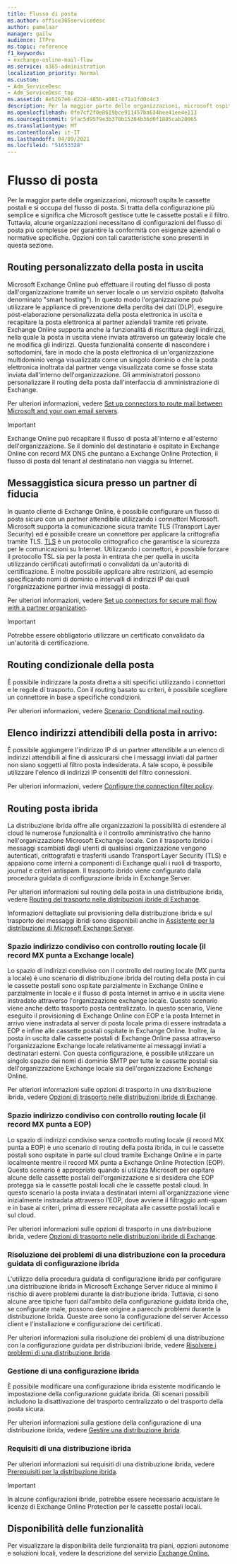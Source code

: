 ```yaml
---
title: Flusso di posta
ms.author: office365servicedesc
author: pamelaar
manager: gailw
audience: ITPro
ms.topic: reference
f1_keywords:
- exchange-online-mail-flow
ms.service: o365-administration
localization_priority: Normal
ms.custom:
- Adm_ServiceDesc
- Adm_ServiceDesc_top
ms.assetid: 8e5267e6-d224-485b-a081-c71a1fd0c4c3
description: Per la maggior parte delle organizzazioni, microsoft ospita le cassette postali e si occupa del flusso di posta. Si tratta della configurazione più semplice e significa che Microsoft gestisce tutte le cassette postali e il filtro. Tuttavia, alcune organizzazioni necessitano di configurazioni del flusso di posta più complesse per garantire la conformità con esigenze aziendali o normative specifiche. Opzioni con tali caratteristiche sono presenti in questa sezione.
ms.openlocfilehash: 0fe7cf2f0e8619bce911457ba634bee41ee4e113
ms.sourcegitcommit: 9fac5d9579e3b370b15384b36d0f1805cab20065
ms.translationtype: MT
ms.contentlocale: it-IT
ms.lasthandoff: 04/09/2021
ms.locfileid: "51653328"
---
```

# <a name="mail-flow"></a>Flusso di posta

Per la maggior parte delle organizzazioni, microsoft ospita le cassette postali e si occupa del flusso di posta. Si tratta della configurazione più semplice e significa che Microsoft gestisce tutte le cassette postali e il filtro. Tuttavia, alcune organizzazioni necessitano di configurazioni del flusso di posta più complesse per garantire la conformità con esigenze aziendali o normative specifiche. Opzioni con tali caratteristiche sono presenti in questa sezione. 
  
## <a name="custom-routing-of-outbound-email"></a>Routing personalizzato della posta in uscita

Microsoft Exchange Online può effettuare il routing del flusso di posta dall'organizzazione tramite un server locale o un servizio ospitato (talvolta denominato "smart hosting"). In questo modo l'organizzazione può utilizzare le appliance di prevenzione della perdita dei dati (DLP), eseguire post-elaborazione personalizzata della posta elettronica in uscita e recapitare la posta elettronica ai partner aziendali tramite reti private. Exchange Online supporta anche la funzionalità di riscrittura degli indirizzi, nella quale la posta in uscita viene inviata attraverso un gateway locale che ne modifica gli indirizzi. Questa funzionalità consente di nascondere i sottodomini, fare in modo che la posta elettronica di un'organizzazione multidominio venga visualizzata come un singolo dominio o che la posta elettronica inoltrata dal partner venga visualizzata come se fosse stata inviata dall'interno dell'organizzazione. Gli amministratori possono personalizzare il routing della posta dall'interfaccia di amministrazione di Exchange.
  
Per ulteriori informazioni, vedere [Set up connectors to route mail between Microsoft and your own email servers](/exchange/mail-flow-best-practices/use-connectors-to-configure-mail-flow/set-up-connectors-to-route-mail).
  
> [!IMPORTANT]
> Exchange Online può recapitare il flusso di posta all'interno e all'esterno dell'organizzazione. Se il dominio del destinatario è ospitato in Exchange Online con record MX DNS che puntano a Exchange Online Protection, il flusso di posta dal tenant al destinatario non viaggia su Internet.
  
## <a name="secure-messaging-with-a-trusted-partner"></a>Messaggistica sicura presso un partner di fiducia

In quanto cliente di Exchange Online, è possibile configurare un flusso di posta sicuro con un partner attendibile utilizzando i connettori Microsoft. Microsoft supporta la comunicazione sicura tramite TLS (Transport Layer Security) ed è possibile creare un connettore per applicare la crittografia tramite TLS. [TLS](/office365/securitycompliance/exchange-online-uses-tls-to-secure-email-connections) è un protocollo crittografico che garantisce la sicurezza per le comunicazioni su Internet. Utilizzando i connettori, è possibile forzare il protocollo TSL sia per la posta in entrata che per quella in uscita utilizzando certificati autofirmati o convalidati da un'autorità di certificazione. È inoltre possibile applicare altre restrizioni, ad esempio specificando nomi di dominio o intervalli di indirizzi IP dai quali l'organizzazione partner invia messaggi di posta. 
  
Per ulteriori informazioni, vedere [Set up connectors for secure mail flow with a partner organization](/exchange/mail-flow-best-practices/use-connectors-to-configure-mail-flow/set-up-connectors-for-secure-mail-flow-with-a-partner).
  
> [!IMPORTANT]
> Potrebbe essere obbligatorio utilizzare un certificato convalidato da un'autorità di certificazione. 
  
## <a name="conditional-mail-routing"></a>Routing condizionale della posta

È possibile indirizzare la posta diretta a siti specifici utilizzando i connettori e le regole di trasporto. Con il routing basato su criteri, è possibile scegliere un connettore in base a specifiche condizioni.
  
Per ulteriori informazioni, vedere [Scenario: Conditional mail routing](/exchange/mail-flow-best-practices/use-connectors-to-configure-mail-flow/conditional-mail-routing).
  
## <a name="incoming-mail-safe-list"></a>Elenco indirizzi attendibili della posta in arrivo:

È possibile aggiungere l'indirizzo IP di un partner attendibile a un elenco di indirizzi attendibili al fine di assicurarsi che i messaggi inviati dal partner non siano soggetti al filtro posta indesiderata. A tale scopo, è possibile utilizzare l'elenco di indirizzi IP consentiti del filtro connessioni.
  
Per ulteriori informazioni, vedere [Configure the connection filter policy](/office365/SecurityCompliance/configure-the-connection-filter-policy).
  
## <a name="hybrid-email-routing"></a>Routing posta ibrida

La distribuzione ibrida offre alle organizzazioni la possibilità di estendere al cloud le numerose funzionalità e il controllo amministrativo che hanno nell'organizzazione Microsoft Exchange locale. Con il trasporto ibrido i messaggi scambiati dagli utenti di qualsiasi organizzazione vengono autenticati, crittografati e trasferiti usando Transport Layer Security (TLS) e appaiono come interni a componenti di Exchange quali i ruoli di trasporto, journal e criteri antispam. Il trasporto ibrido viene configurato dalla procedura guidata di configurazione ibrida in Exchange Server.
  
Per ulteriori informazioni sul routing della posta in una distribuzione ibrida, vedere [Routing del trasporto nelle distribuzioni ibride di Exchange](/exchange/transport-routing).
  
Informazioni dettagliate sul provisioning della distribuzione ibrida e sul trasporto dei messaggi ibridi sono disponibili anche in [Assistente per la distribuzione di Microsoft Exchange Server](/exchange/exchange-deployment-assistant). 
  
### <a name="shared-address-space-with-on-premises-routing-control-mx-points-to-on-premises"></a>Spazio indirizzo condiviso con controllo routing locale (il record MX punta a Exchange locale)

Lo spazio di indirizzi condiviso con il controllo del routing locale (MX punta a locale) è uno scenario di distribuzione ibrida del routing della posta in cui le cassette postali sono ospitate parzialmente in Exchange Online e parzialmente in locale e il flusso di posta Internet in arrivo e in uscita viene instradato attraverso l'organizzazione exchange locale. Questo scenario viene anche detto trasporto posta centralizzato. In questo scenario, Viene eseguito il provisioning di Exchange Online con EOP e la posta Internet in arrivo viene instradata al server di posta locale prima di essere instradata a EOP e infine alle cassette postali ospitate in Exchange Online. Inoltre, la posta in uscita dalle cassette postali di Exchange Online passa attraverso l'organizzazione Exchange locale relativamente ai messaggi inviati a destinatari esterni. Con questa configurazione, è possibile utilizzare un singolo spazio dei nomi di dominio SMTP per tutte le cassette postali sia dell'organizzazione Exchange locale sia dell'organizzazione Exchange Online. 
  
Per ulteriori informazioni sulle opzioni di trasporto in una distribuzione ibrida, vedere [Opzioni di trasporto nelle distribuzioni ibride di Exchange](/exchange/transport-options).
  
### <a name="shared-address-space-without-on-premises-routing-control-mx-points-to-eop"></a>Spazio indirizzo condiviso con controllo routing locale (il record MX punta a EOP)

Lo spazio di indirizzi condiviso senza controllo routing locale (il record MX punta a EOP) è uno scenario di routing della posta ibrida, in cui le cassette postali sono ospitate in parte sul cloud tramite Exchange Online e in parte localmente mentre il record MX punta a Exchange Online Protection (EOP). Questo scenario è appropriato quando si utilizza Microsoft per ospitare alcune delle cassette postali dell'organizzazione e si desidera che EOP protegga sia le cassette postali locali che le cassette postali cloud. In questo scenario la posta inviata a destinatari interni all'organizzazione viene inizialmente instradata attraverso l'EOP, dove avviene il filtraggio anti-spam e in base ai criteri, prima di essere recapitata alle cassette postali locali e sul cloud. 
  
Per ulteriori informazioni sulle opzioni di trasporto in una distribuzione ibrida, vedere [Opzioni di trasporto nelle distribuzioni ibride di Exchange](/exchange/transport-options).
  
### <a name="troubleshooting-a-deployment-with-the-hybrid-configuration-wizard"></a>Risoluzione dei problemi di una distribuzione con la procedura guidata di configurazione ibrida

L'utilizzo della procedura guidata di configurazione ibrida per configurare una distribuzione ibrida in Microsoft Exchange Server riduce al minimo il rischio di avere problemi durante la distribuzione ibrida. Tuttavia, ci sono alcune aree tipiche fuori dall'ambito della configurazione guidata ibrida che, se configurate male, possono dare origine a parecchi problemi durante la distribuzione ibrida. Queste aree sono la configurazione del server Accesso client e l'installazione e configurazione dei certificati.
  
Per ulteriori informazioni sulla risoluzione dei problemi di una distribuzione con la configurazione guidata per distribuzioni ibride, vedere [Risolvere i problemi di una distribuzione ibrida](/exchange/hybrid-deployment/troubleshoot-a-hybrid-deployment).
  
### <a name="managing-a-hybrid-configuration"></a>Gestione di una configurazione ibrida

È possibile modificare una configurazione ibrida esistente modificando le impostazione della configurazione guidata ibrida. Gli scenari possibili includono la disattivazione del trasporto centralizzato o del trasporto della posta sicura.
  
Per ulteriori informazioni sulla gestione della configurazione di una distribuzione ibrida, vedere [Gestire una distribuzione ibrida](/previous-versions/exchange-server/exchange-150/jj200791(v=exchg.150)).
  
### <a name="hybrid-deployment-requirements"></a>Requisiti di una distribuzione ibrida

Per ulteriori informazioni sui requisiti di una distribuzione ibrida, vedere [Prerequisiti per la distribuzione ibrida](/exchange/hybrid-deployment-prerequisites).
  
> [!IMPORTANT]
> In alcune configurazioni ibride, potrebbe essere necessario acquistare le licenze di Exchange Online Protection per le cassette postali locali. 
  
## <a name="feature-availability"></a>Disponibilità delle funzionalità

Per visualizzare la disponibilità delle funzionalità tra piani, opzioni autonome e soluzioni locali, vedere la descrizione del servizio [Exchange Online.](exchange-online-service-description.md)
